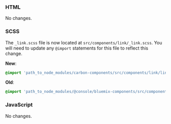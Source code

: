 ### HTML

No changes.

### SCSS

The `_link.scss` file is now located at `src/components/link/_link.scss`. You will need to update any `@import` statements for this file to reflect this change.

**New**:

```scss
@import 'path_to_node_modules/carbon-components/src/components/link/link';
```

**Old**:

```scss
@import 'path_to_node_modules/@console/bluemix-components/src/components/link/link';
```

### JavaScript

No changes.
